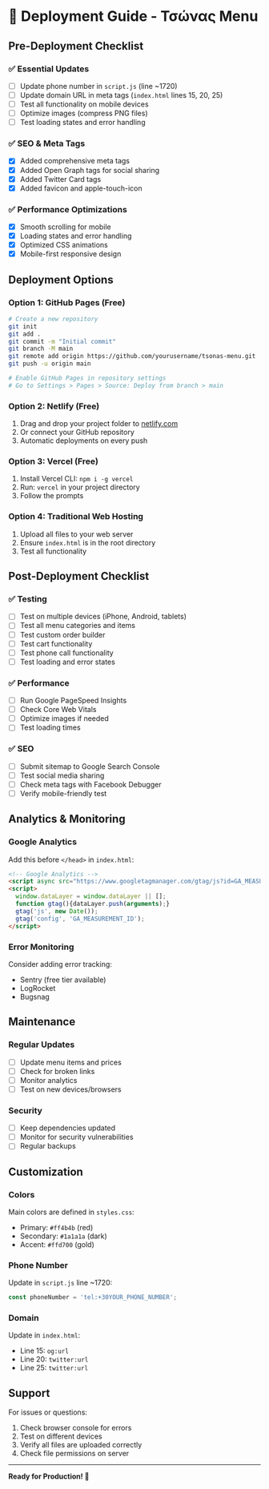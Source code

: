# 🚀 Deployment Guide - Τσώνας Menu

## Pre-Deployment Checklist

### ✅ Essential Updates
- [ ] Update phone number in `script.js` (line ~1720)
- [ ] Update domain URL in meta tags (`index.html` lines 15, 20, 25)
- [ ] Test all functionality on mobile devices
- [ ] Optimize images (compress PNG files)
- [ ] Test loading states and error handling

### ✅ SEO & Meta Tags
- [x] Added comprehensive meta tags
- [x] Added Open Graph tags for social sharing
- [x] Added Twitter Card tags
- [x] Added favicon and apple-touch-icon

### ✅ Performance Optimizations
- [x] Smooth scrolling for mobile
- [x] Loading states and error handling
- [x] Optimized CSS animations
- [x] Mobile-first responsive design

## Deployment Options

### Option 1: GitHub Pages (Free)
```bash
# Create a new repository
git init
git add .
git commit -m "Initial commit"
git branch -M main
git remote add origin https://github.com/yourusername/tsonas-menu.git
git push -u origin main

# Enable GitHub Pages in repository settings
# Go to Settings > Pages > Source: Deploy from branch > main
```

### Option 2: Netlify (Free)
1. Drag and drop your project folder to [netlify.com](https://netlify.com)
2. Or connect your GitHub repository
3. Automatic deployments on every push

### Option 3: Vercel (Free)
1. Install Vercel CLI: `npm i -g vercel`
2. Run: `vercel` in your project directory
3. Follow the prompts

### Option 4: Traditional Web Hosting
1. Upload all files to your web server
2. Ensure `index.html` is in the root directory
3. Test all functionality

## Post-Deployment Checklist

### ✅ Testing
- [ ] Test on multiple devices (iPhone, Android, tablets)
- [ ] Test all menu categories and items
- [ ] Test custom order builder
- [ ] Test cart functionality
- [ ] Test phone call functionality
- [ ] Test loading and error states

### ✅ Performance
- [ ] Run Google PageSpeed Insights
- [ ] Check Core Web Vitals
- [ ] Optimize images if needed
- [ ] Test loading times

### ✅ SEO
- [ ] Submit sitemap to Google Search Console
- [ ] Test social media sharing
- [ ] Check meta tags with Facebook Debugger
- [ ] Verify mobile-friendly test

## Analytics & Monitoring

### Google Analytics
Add this before `</head>` in `index.html`:
```html
<!-- Google Analytics -->
<script async src="https://www.googletagmanager.com/gtag/js?id=GA_MEASUREMENT_ID"></script>
<script>
  window.dataLayer = window.dataLayer || [];
  function gtag(){dataLayer.push(arguments);}
  gtag('js', new Date());
  gtag('config', 'GA_MEASUREMENT_ID');
</script>
```

### Error Monitoring
Consider adding error tracking:
- Sentry (free tier available)
- LogRocket
- Bugsnag

## Maintenance

### Regular Updates
- [ ] Update menu items and prices
- [ ] Check for broken links
- [ ] Monitor analytics
- [ ] Test on new devices/browsers

### Security
- [ ] Keep dependencies updated
- [ ] Monitor for security vulnerabilities
- [ ] Regular backups

## Customization

### Colors
Main colors are defined in `styles.css`:
- Primary: `#ff4b4b` (red)
- Secondary: `#1a1a1a` (dark)
- Accent: `#ffd700` (gold)

### Phone Number
Update in `script.js` line ~1720:
```javascript
const phoneNumber = 'tel:+30YOUR_PHONE_NUMBER';
```

### Domain
Update in `index.html`:
- Line 15: `og:url`
- Line 20: `twitter:url`
- Line 25: `twitter:url`

## Support

For issues or questions:
1. Check browser console for errors
2. Test on different devices
3. Verify all files are uploaded correctly
4. Check file permissions on server

---

**Ready for Production! 🎉**
